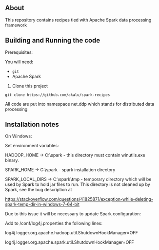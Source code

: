 ﻿## About
This repository contains recipes tied with Apache Spark data processing framework

## Building and Running the code

Prerequisites:

You will need:
 * `git`
 * Apache Spark  

1. Clone this project

```
git clone https://github.com/akalu/spark-recipes
```

All code are put into namespace net.ddp which stands for distributed data processing

## Installation notes

On Windows:

Set environment variables:

HADOOP_HOME -> C:\spark - this directory must contain winutils.exe binary.

SPARK_HOME -> C:\spark - spark installation directory

SPARK_LOCAL_DIRS -> C:\spark\tmp - temporary directory which will be used by Spark to hold jar files to run. This directory is not cleaned up by Spark, see the bug description at

https://stackoverflow.com/questions/41825871/exception-while-deleting-spark-temp-dir-in-windows-7-64-bit

Due to this issue it will be necessary to update Spark configuration:

Add to /conf/log4j.properties the following lines:

log4j.logger.org.apache.hadoop.util.ShutdownHookManager=OFF

log4j.logger.org.apache.spark.util.ShutdownHookManager=OFF






